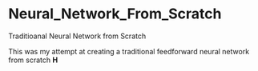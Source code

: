 # Neural_Network_From_Scratch
Traditioanal Neural Network from Scratch

This was my attempt at creating a traditional feedforward neural network from scratch 
**H**
